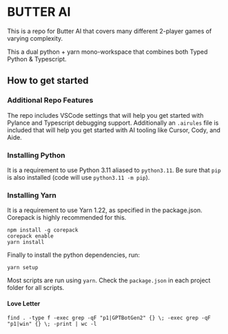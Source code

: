 # BUTTER AI

This is a repo for Butter AI that covers many different 2-player games of varying complexity.

This a dual python + yarn mono-workspace that combines both Typed Python & Typescript.

## How to get started

### Additional Repo Features

The repo includes VSCode settings that will help you get started with Pylance and Typescript debugging support. Additionally an `.airules` file is included that will help you get started with AI tooling like Cursor, Cody, and Aide.

### Installing Python

It is a requirement to use Python 3.11 aliased to `python3.11`. Be sure that `pip` is also installed (code will use `python3.11 -m pip`).

### Installing Yarn

It is a requirement to use Yarn 1.22, as specified in the package.json. Corepack is highly recommended for this.

```
npm install -g corepack
corepack enable
yarn install
```

Finally to install the python dependencies, run:

```
yarn setup
```

Most scripts are run using `yarn`. Check the `package.json` in each project folder for all scripts.


#### Love Letter

```
find . -type f -exec grep -qF "p1|GPTBotGen2" {} \; -exec grep -qF "p1|win" {} \; -print | wc -l
```